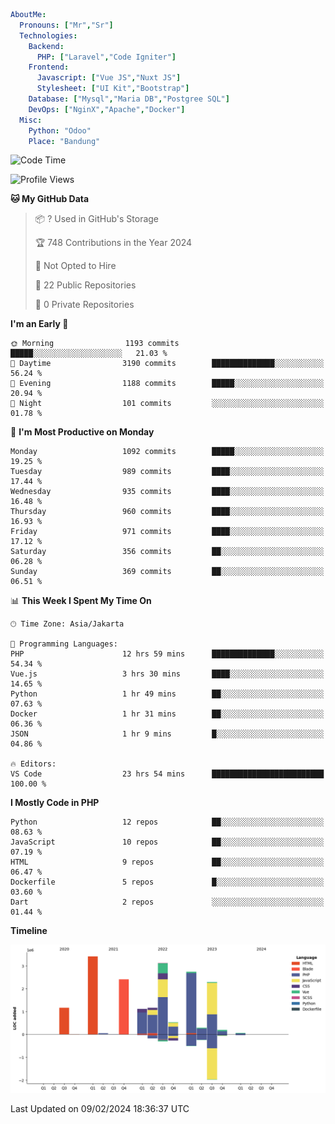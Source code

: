 ```yaml
AboutMe:
  Pronouns: ["Mr","Sr"]
  Technologies:
    Backend:
      PHP: ["Laravel","Code Igniter"]
    Frontend:
      Javascript: ["Vue JS","Nuxt JS"]
      Stylesheet: ["UI Kit","Bootstrap"]
    Database: ["Mysql","Maria DB","Postgree SQL"]
    DevOps: ["NginX","Apache","Docker"]
  Misc:
    Python: "Odoo"
    Place: "Bandung"
```

<!--START_SECTION:waka-->
![Code Time](http://img.shields.io/badge/Code%20Time-1%2C204%20hrs%2014%20mins-blue)

![Profile Views](http://img.shields.io/badge/Profile%20Views-0-blue)

**🐱 My GitHub Data** 

> 📦 ? Used in GitHub's Storage 
 > 
> 🏆 748 Contributions in the Year 2024
 > 
> 🚫 Not Opted to Hire
 > 
> 📜 22 Public Repositories 
 > 
> 🔑 0 Private Repositories 
 > 
**I'm an Early 🐤** 

```text
🌞 Morning                1193 commits        █████░░░░░░░░░░░░░░░░░░░░   21.03 % 
🌆 Daytime                3190 commits        ██████████████░░░░░░░░░░░   56.24 % 
🌃 Evening                1188 commits        █████░░░░░░░░░░░░░░░░░░░░   20.94 % 
🌙 Night                  101 commits         ░░░░░░░░░░░░░░░░░░░░░░░░░   01.78 % 
```
📅 **I'm Most Productive on Monday** 

```text
Monday                   1092 commits        █████░░░░░░░░░░░░░░░░░░░░   19.25 % 
Tuesday                  989 commits         ████░░░░░░░░░░░░░░░░░░░░░   17.44 % 
Wednesday                935 commits         ████░░░░░░░░░░░░░░░░░░░░░   16.48 % 
Thursday                 960 commits         ████░░░░░░░░░░░░░░░░░░░░░   16.93 % 
Friday                   971 commits         ████░░░░░░░░░░░░░░░░░░░░░   17.12 % 
Saturday                 356 commits         ██░░░░░░░░░░░░░░░░░░░░░░░   06.28 % 
Sunday                   369 commits         ██░░░░░░░░░░░░░░░░░░░░░░░   06.51 % 
```


📊 **This Week I Spent My Time On** 

```text
🕑︎ Time Zone: Asia/Jakarta

💬 Programming Languages: 
PHP                      12 hrs 59 mins      ██████████████░░░░░░░░░░░   54.34 % 
Vue.js                   3 hrs 30 mins       ████░░░░░░░░░░░░░░░░░░░░░   14.65 % 
Python                   1 hr 49 mins        ██░░░░░░░░░░░░░░░░░░░░░░░   07.63 % 
Docker                   1 hr 31 mins        ██░░░░░░░░░░░░░░░░░░░░░░░   06.36 % 
JSON                     1 hr 9 mins         █░░░░░░░░░░░░░░░░░░░░░░░░   04.86 % 

🔥 Editors: 
VS Code                  23 hrs 54 mins      █████████████████████████   100.00 % 
```

**I Mostly Code in PHP** 

```text
Python                   12 repos            ██░░░░░░░░░░░░░░░░░░░░░░░   08.63 % 
JavaScript               10 repos            ██░░░░░░░░░░░░░░░░░░░░░░░   07.19 % 
HTML                     9 repos             ██░░░░░░░░░░░░░░░░░░░░░░░   06.47 % 
Dockerfile               5 repos             █░░░░░░░░░░░░░░░░░░░░░░░░   03.60 % 
Dart                     2 repos             ░░░░░░░░░░░░░░░░░░░░░░░░░   01.44 % 
```



**Timeline**

![Lines of Code chart](https://raw.githubusercontent.com/vheins/vheins/main/assets/bar_graph.png)


 Last Updated on 09/02/2024 18:36:37 UTC
<!--END_SECTION:waka-->
